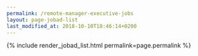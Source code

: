```yaml
---
permalink: /remote-manager-executive-jobs
layout: page-jobad-list
last_modified_at: 2018-10-10T18:46:14+0200
---
```

{% include render_jobad_list.html permalink=page.permalink %}
